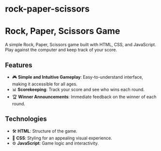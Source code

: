 # rock-paper-scissors

# Rock, Paper, Scissors Game

A simple Rock, Paper, Scissors game built with HTML, CSS, and JavaScript. Play against the computer and keep track of your score.

## Features

- 🎮 **Simple and Intuitive Gameplay**: Easy-to-understand interface, making it accessible for all ages.
- 📊 **Scorekeeping**: Track your score and see who wins each round.
- 🏆 **Winner Announcements**: Immediate feedback on the winner of each round.

## Technologies

- 🛠️ **HTML**: Structure of the game.
- 🎨 **CSS**: Styling for an appealing visual experience.
- ⚙️ **JavaScript**: Game logic and interactivity.



